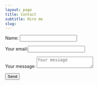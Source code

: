 ```yaml
---
layout: page
title: Contact
subtitle: Hire me
slug: 
---
```


<form id="contactform" method="POST">
            <p><label for="text_field">Name:</label>
            <input type="text" name="name"></p>
            <p><label for="email">Your email:</label><input type="email" name="_replyto"></p>
            <p><label for="text_area">Your message:</label>
            <textarea name="message" placeholder="Your message"></textarea></p>
            <input type="text" name="_gotcha" style="display:none" />
            <input type="submit" value="Send">
            <input type="hidden" name="_next" value="//bromleytherapies.com/" />
        </form>

        